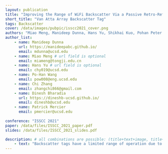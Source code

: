 ```yaml
---
layout: publication
title: "Improving the Range of WiFi Backscatter Via a Passive Retro-Reflective Single-Side-Band-Modulating MIMO Array and Non-Absorbing Termination"
short_title: "Van Atta Array Backscatter Tag"
tags: Backscatter 
cover: /data/images/pubpic/isscc2021_cover.png
authors: "Miao Meng, Manideep Dunna, Hans Yu, Shikhai Kuo, Pohan Peter Wang, Dinesh Bharadia, Patrick P. Mercier"
author_list:
    - name: Manideep Dunna
      url: https://manideepabc.github.io/
      email: mdunna@ucsd.edu
    - name: Miao Meng # url field is optional
      email: miameng@tongji.edu.cn
    - name: Hans Yu # url field is optional
      email: chy019@ucsd.edu 
    - name: Po-Han Wang
      email: pow008@eng.ucsd.edu
    - name: Chi Zhang
      email: zhangchi866@gmail.com
    - name: Dinesh Bharadia
      url: https://dineshb-ucsd.github.io/
      email: dineshb@ucsd.edu
    - name: Patrick Mercier
      email: pmercier@ucsd.edu
    
conference: "ISSCC 2021"
paper: /data/files/ISSCC_2021_paper.pdf
slides: /data/files/ISSCC_2021_slides.pdf

description: # all combinations are possible: (title+text+image, title+image, text+image etc), things will be populated in orders
    - text: "Backscatter tags have a limited range of operation due to the large pathloss associated with the two hops involved in backscatter signal propagation. In this work, we propose the use of the multiple antennas on the backscatter tag to enhance the range of a WiFi backscatter tag. We combine the Van Atta Array Retro-Reflective structure with the backscatter concept to demonstrate a 22m operating range for the tag."
---
```


